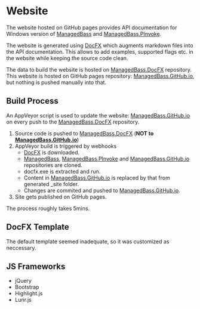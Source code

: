 # Website
The website hosted on GitHub pages provides API documentation for Windows version of [ManagedBass][MB] and [ManagedBass.PInvoke][MB.PInvoke].

The website is generated using [DocFX][DocFX] which augments markdown files into the API documentation.
This allows to add examples, supported flags etc. in the website while keeping the source code clean.

The data to build the website is hosted on [ManagedBass.DocFX][MB.DocFX] repository.
This website is hosted on GitHub pages repository: [ManagedBass.GitHub.io][MB.Page], but nothing is pushed manually into that.

## Build Process
An AppVeyor script is used to update the website: [ManagedBass.GitHub.io][MB.Site] on every push to the [ManagedBass.DocFX][MB.DocFX] repository.

1. Source code is pushed to [ManagedBass.DocFX][MB.DocFX] (**NOT to [ManagedBass.GitHub.io][MB.Page]**)
2. AppVeyor build is triggered by webhooks
   - [DocFX][DocFX] is downloaded.
   - [ManagedBass][MB], [ManagedBass.PInvoke][MB.PInvoke] and [ManagedBass.GitHub.io][MB.Page] repositories are cloned.
   - docfx.exe is extracted and run.
   - Content in [ManagedBass.GitHub.io][MB.Page] is replaced by that from generated _site folder.
   - Changes are commited and pushed to [ManagedBass.GitHub.io][MB.Page].
3. Site gets published on GitHub pages.

The process roughly takes 5mins.

## DocFX Template
The default template seemed inadequate, so it was customized as neccessary.

## JS Frameworks
- jQuery
- Bootstrap
- Highlight.js
- Lunr.js

[MB]: https://github.com/ManagedBass/ManagedBass
[MB.PInvoke]: https://github.com/ManagedBass/ManagedBass.PInvoke
[MB.DocFX]: https://github.com/ManagedBass/ManagedBass.DocFX
[MB.Page]: https://github.com/ManagedBass/ManagedBass.GitHub.io
[MB.Site]: https://ManagedBass.GitHub.io
[DocFX]: http://dotnet.github.io/docfx